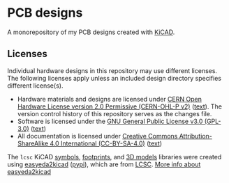 # PCB designs

A monorepository of my PCB designs created with [KiCAD][kicad].

## Licenses

Individual hardware designs in this repository may use different licenses.
The following licenses apply unless an included design directory specifies
different license(s).

* Hardware materials and designs are licensed under [CERN Open Hardware License
  version 2.0 Permissive (CERN-OHL-P v2)][license-cern-ohl-p-2.0]
  ([text](/LICENSE.hardware)). The version control history of this repository
  serves as the changes file.
* Software is licensed under the
  [GNU General Public License v3.0 (GPL-3.0)][license-gpl-3.0]
  ([text](/LICENSE.software))
* All documentation is licensed under
  [Creative Commons Attribution-ShareAlike 4.0 International
  (CC-BY-SA-4.0)][license-cc-by-sa-4.0] ([text](/LICENSE.documentation))

The `lcsc` KiCAD [symbols][libraries-lcsc-symbols],
[footprints][libraries-lcsc-pretty], and [3D models][libraries-lcsc-3dshapes]
libraries were created using [easyeda2kicad][easyeda2kicad]
([pypi][easyeda2kicad-pypi]), which are from [LCSC][lcsc]. [More info about
easyeda2kicad][easyeda2kicad-post]


[easyeda2kicad-post]: https://hackaday.com/2023/08/08/easyeda2kicad-never-draw-a-footprint-again/
[easyeda2kicad-pypi]: https://pypi.org/project/easyeda2kicad/
[easyeda2kicad]: https://github.com/uPesy/easyeda2kicad.py
[kicad]: https://kicad.org/
[lcsc]: https://lcsc.com
[libraries-lcsc-3dshapes]: /libraries/lcsc.3dshapes
[libraries-lcsc-pretty]: /libraries/lcsc.pretty
[libraries-lcsc-symbols]: /libraries/lcsc.kicad_sym
[license-cc-by-sa-4.0]: https://creativecommons.org/licenses/by-sa/4.0/
[license-cern-ohl-p-2.0]: https://ohwr.org/cern_ohl_p_v2.pdf
[license-gpl-3.0]: https://www.gnu.org/licenses/gpl-3.0.html
